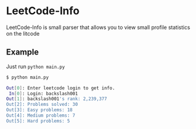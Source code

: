 # LeetCode-Info
LeetCode-Info is small parser that allows you to view small profile statistics on the litcode

## Example
Just run `python main.py`

```bash
$ python main.py

Out[0]: Enter leetcode login to get info.
 In[0]: Login: backslash001
Out[1]: backslash001's rank: 2,239,377
Out[2]: Problems solved: 30
Out[3]: Easy problems: 18
Out[4]: Medium problems: 7
Out[5]: Hard problems: 5
```
